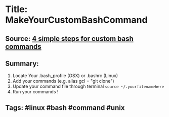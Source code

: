 # Title: MakeYourCustomBashCommand
## Source: [4 simple steps for custom bash commands](https://dev.to/mollynem/4-simple-steps-for-custom-bash-commands-4c58) 
## Summary:
1. Locate Your .bash_profile (OSX) or .bashrc (Linux)
2. Add your commands (e.g. alias gcl = "git clone")
3. Update your command file through terminal `source ~/.yourfilenamehere`
4. Run your commands ! 

## Tags: #linux #bash #command #unix

